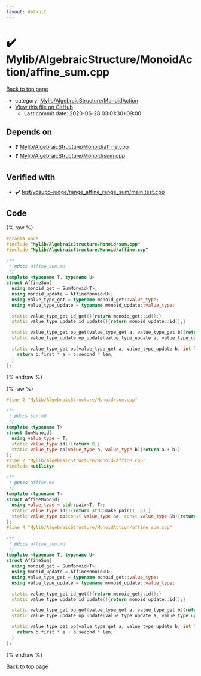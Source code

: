```yaml
---
layout: default
---
```


<!-- mathjax config similar to math.stackexchange -->
<script type="text/javascript" async
  src="https://cdnjs.cloudflare.com/ajax/libs/mathjax/2.7.5/MathJax.js?config=TeX-MML-AM_CHTML">
</script>
<script type="text/x-mathjax-config">
  MathJax.Hub.Config({
    TeX: { equationNumbers: { autoNumber: "AMS" }},
    tex2jax: {
      inlineMath: [ ['$','$'] ],
      processEscapes: true
    },
    "HTML-CSS": { matchFontHeight: false },
    displayAlign: "left",
    displayIndent: "2em"
  });
</script>

<script type="text/javascript" src="https://cdnjs.cloudflare.com/ajax/libs/jquery/3.4.1/jquery.min.js"></script>
<script src="https://cdn.jsdelivr.net/npm/jquery-balloon-js@1.1.2/jquery.balloon.min.js" integrity="sha256-ZEYs9VrgAeNuPvs15E39OsyOJaIkXEEt10fzxJ20+2I=" crossorigin="anonymous"></script>
<script type="text/javascript" src="../../../../assets/js/copy-button.js"></script>
<link rel="stylesheet" href="../../../../assets/css/copy-button.css" />


# :heavy_check_mark: Mylib/AlgebraicStructure/MonoidAction/affine_sum.cpp

<a href="../../../../index.html">Back to top page</a>

* category: <a href="../../../../index.html#7bd9a37defae28fe1746a7ffe2a62491">Mylib/AlgebraicStructure/MonoidAction</a>
* <a href="{{ site.github.repository_url }}/blob/master/Mylib/AlgebraicStructure/MonoidAction/affine_sum.cpp">View this file on GitHub</a>
    - Last commit date: 2020-06-28 03:01:30+09:00




## Depends on

* :question: <a href="../Monoid/affine.cpp.html">Mylib/AlgebraicStructure/Monoid/affine.cpp</a>
* :question: <a href="../Monoid/sum.cpp.html">Mylib/AlgebraicStructure/Monoid/sum.cpp</a>


## Verified with

* :heavy_check_mark: <a href="../../../../verify/test/yosupo-judge/range_affine_range_sum/main.test.cpp.html">test/yosupo-judge/range_affine_range_sum/main.test.cpp</a>


## Code

<a id="unbundled"></a>
{% raw %}
```cpp
#pragma once
#include "Mylib/AlgebraicStructure/Monoid/sum.cpp"
#include "Mylib/AlgebraicStructure/Monoid/affine.cpp"

/**
 * @docs affine_sum.md
 */
template <typename T, typename U>
struct AffineSum{
  using monoid_get = SumMonoid<T>;
  using monoid_update = AffineMonoid<U>;
  using value_type_get = typename monoid_get::value_type;
  using value_type_update = typename monoid_update::value_type;

  static value_type_get id_get(){return monoid_get::id();}
  static value_type_update id_update(){return monoid_update::id();}

  static value_type_get op_get(value_type_get a, value_type_get b){return monoid_get::op(a, b);}
  static value_type_update op_update(value_type_update a, value_type_update b){return monoid_update::op(a, b);}

  static value_type_get op(value_type_get a, value_type_update b, int len){
    return b.first * a + b.second * len;
  }
};

```
{% endraw %}

<a id="bundled"></a>
{% raw %}
```cpp
#line 2 "Mylib/AlgebraicStructure/Monoid/sum.cpp"

/**
 * @docs sum.md
 */
template <typename T>
struct SumMonoid{
  using value_type = T;
  static value_type id(){return 0;}
  static value_type op(value_type a, value_type b){return a + b;}
};
#line 2 "Mylib/AlgebraicStructure/Monoid/affine.cpp"
#include <utility>

/**
 * @docs affine.md
 */
template <typename T>
struct AffineMonoid{
  using value_type = std::pair<T, T>;
  static value_type id(){return std::make_pair(1, 0);}
  static value_type op(const value_type &a, const value_type &b){return std::make_pair(a.first * b.first, a.first * b.second + a.second);}
};
#line 4 "Mylib/AlgebraicStructure/MonoidAction/affine_sum.cpp"

/**
 * @docs affine_sum.md
 */
template <typename T, typename U>
struct AffineSum{
  using monoid_get = SumMonoid<T>;
  using monoid_update = AffineMonoid<U>;
  using value_type_get = typename monoid_get::value_type;
  using value_type_update = typename monoid_update::value_type;

  static value_type_get id_get(){return monoid_get::id();}
  static value_type_update id_update(){return monoid_update::id();}

  static value_type_get op_get(value_type_get a, value_type_get b){return monoid_get::op(a, b);}
  static value_type_update op_update(value_type_update a, value_type_update b){return monoid_update::op(a, b);}

  static value_type_get op(value_type_get a, value_type_update b, int len){
    return b.first * a + b.second * len;
  }
};

```
{% endraw %}

<a href="../../../../index.html">Back to top page</a>


